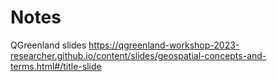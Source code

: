 # Notes

QGreenland slides
https://qgreenland-workshop-2023-researcher.github.io/content/slides/geospatial-concepts-and-terms.html#/title-slide